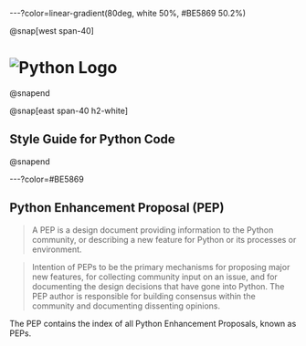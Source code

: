 ---?color=linear-gradient(80deg, white 50%, #BE5869 50.2%)

@snap[west span-40]
# ![Python Logo](https://upload.wikimedia.org/wikipedia/commons/thumb/0/0a/Python.svg/768px-Python.svg.png)
@snapend

@snap[east span-40 h2-white]
## Style Guide for Python Code
@snapend

<!--- Slide 2 -->

---?color=#BE5869

## Python Enhancement Proposal (PEP)

> A PEP is a design document providing information to the Python community, or describing a new feature for Python or its processes or environment. 

> Intention of PEPs to be the primary mechanisms for proposing major new features, for collecting community input on an issue, and for documenting the design decisions that have gone into Python. The PEP author is responsible for building consensus within the community and documenting dissenting opinions.

The PEP contains the index of all Python Enhancement Proposals, known as PEPs.
